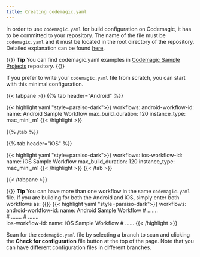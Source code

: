 ```yaml
---
title: Creating codemagic.yaml
---
```



In order to use `codemagic.yaml` for build configuration on Codemagic, it has to be committed to your repository. The name of the file must be `codemagic.yaml` and it must be located in the root directory of the repository. Detailed explanation can be found [here](../yaml/yaml-getting-started).

{{<notebox>}}
**Tip**
You can find codemagic.yaml examples in [Codemagic Sample Projects](https://github.com/codemagic-ci-cd/codemagic-sample-projects/) repository.
{{</notebox>}}

If you prefer to write your `codemagic.yaml` file from scratch, you can start with this minimal configuration.

{{< tabpane >}}
{{% tab header="Android" %}}

{{< highlight yaml "style=paraiso-dark">}}
workflows:
    android-workflow-id:
        name: Android Sample Workflow
        max_build_duration: 120
        instance_type: mac_mini_m1
{{< /highlight >}}

{{% /tab %}}

{{% tab header="iOS" %}}

{{< highlight yaml "style=paraiso-dark">}}
workflows:
    ios-workflow-id:
        name: iOS Sample Workflow
        max_build_duration: 120
        instance_type: mac_mini_m1
{{< /highlight >}}
{{< /tab >}}

{{< /tabpane >}}


{{<notebox>}}
**Tip**
You can have more than one workflow in the same `codemagic.yaml` file. If you are building for both the Android and iOS, simply enter both workflows as:
{{</notebox>}}
{{< highlight yaml "style=paraiso-dark">}}
workflows:
    android-workflow-id:
        name: Android Sample Workflow
        # .......    
        # .......
        # .......  
    ios-workflow-id:
        name: iOS Sample Workflow
        # ......
{{< /highlight >}}


Scan for the `codemagic.yaml` file by selecting a branch to scan and clicking the **Check for configuration** file button at the top of the page. Note that you can have different configuration files in different branches.
